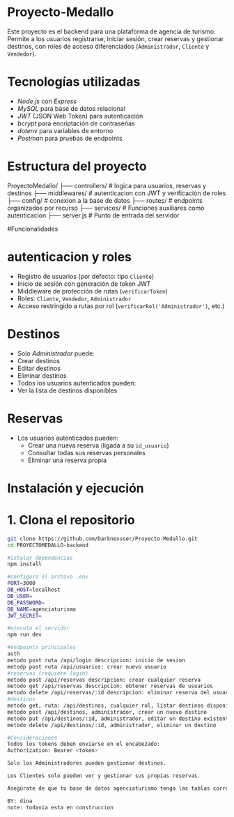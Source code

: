 # Proyecto-Medallo
Este proyecto es el backend para una plataforma de agencia de turismo. Permite a los usuarios registrarse, iniciar sesión, crear reservas y gestionar destinos, con roles de acceso diferenciados (`Administrador`, `Cliente` y `Vendedor`).

# Tecnologías utilizadas

- *Node.js* con *Express*
- *MySQL* para base de datos relacional
- *JWT* (JSON Web Token) para autenticación
- *bcrypt* para encriptación de contraseñas
- *dotenv* para variables de entorno
- *Postman* para pruebas de endpoints


# Estructura del proyecto
ProyectoMedallo/ ├── controllers/ # logica para usuarios, reservas y destinos ├── middlewares/ # autenticacion con JWT y verificación de roles ├── config/ # conexion a la base de datos ├── routes/ # endpoints organizados por recurso ├── services/ # Funciones auxiliares como autenticacion ├── server.js # Punto de entrada del servidor

#Funcionalidades

# autenticacion y roles

- Registro de usuarios (por defecto: tipo `Cliente`)
- Inicio de sesión con generación de token JWT
- Middleware de protección de rutas (`verificarToken`)
- Roles: `Cliente`, `Vendedor`, `Administrador`
- Acceso restringido a rutas por rol (`verificarRol('Administrador')`, etc.)

# Destinos

-  Solo *Administrador* puede:
  - Crear destinos
  - Editar destinos
  - Eliminar destinos
-  Todos los usuarios autenticados pueden:
  - Ver la lista de destinos disponibles

# Reservas

- Los usuarios autenticados pueden:
  - Crear una nueva reserva (ligada a su `id_usuario`)
  - Consultar todas sus reservas personales
  - Eliminar una reserva propia


# Instalación y ejecución

# 1. Clona el repositorio

```bash
git clone https://github.com/Darknexuser/Proyecto-Medallo.git
cd PROYECTOMEDALLO-backend

#istalar dependencias
npm install

#configura el archivo .env
PORT=3000
DB_HOST=localhost
DB_USER=
DB_PASSWORD=
DB_NAME=agenciaturismo
JWT_SECRET=

#ejecuta el servidor
npm run dev

#endpoints principales
auth
metodo post ruta /api/login descripcion: inicio de sesion 
metodp post ruta /api/usuarios: crear nuevo usuario 
#reservas (requiere login)
metodo post /api/reservas descripcion: crear cualquier reserva 
metodo get /api/reservas descripcion: obtener reservas de usuarios 
metodo delete /api/reservas/:id descripcion: eliminar reserva del usuario 
#destinos
metodo get, ruta: /api/destinos, cualquier rol, listar destinos disponibles 
metodo post /api/destinos, administrador, crear un nuevo dsstino 
metodo put /api/destinos/:id, administrador, editar un destino existente 
metodo delete /api/destinos/:id, administrador, eliminar un destino 

#Consideraciones
Todos los tokens deben enviarse en el encabezado:
Authorization: Bearer <token>

Solo los Administradores pueden gestionar destinos.

Los Clientes solo pueden ver y gestionar sus propias reservas.

Asegúrate de que tu base de datos agenciaturismo tenga las tablas correctas.

BY: dina 
note: todavia esta en construccion 